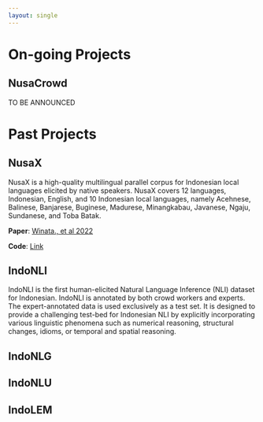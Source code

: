 ```yaml
---
layout: single
---
```

# On-going Projects

## NusaCrowd
TO BE ANNOUNCED

# Past Projects

## NusaX

NusaX is a high-quality multilingual parallel corpus for Indonesian local languages elicited by native speakers. NusaX covers 12 languages, Indonesian, English, and 10 Indonesian local languages, namely Acehnese, Balinese, Banjarese, Buginese, Madurese, Minangkabau, Javanese, Ngaju, Sundanese, and Toba Batak.

**Paper**: [Winata., et al 2022](https://arxiv.org/pdf/2205.15960.pdf)

**Code**: [Link](https://github.com/IndoNLP/nusax)


## IndoNLI

IndoNLI is the first human-elicited Natural Language Inference (NLI) dataset for Indonesian. IndoNLI is annotated by both crowd workers and experts. The expert-annotated data is used exclusively as a test set. It is designed to provide a challenging test-bed for Indonesian NLI by explicitly incorporating various linguistic phenomena such as numerical reasoning, structural changes, idioms, or temporal and spatial reasoning.

## IndoNLG

## IndoNLU

## IndoLEM
